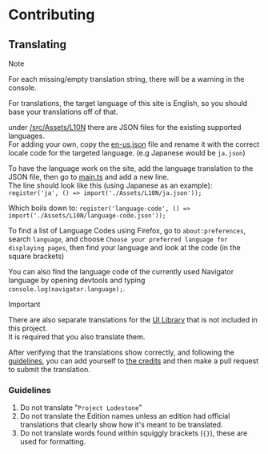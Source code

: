 # Contributing

## Translating
> [!NOTE]
> For each missing/empty translation string, there will be a warning in the console.

For translations, the target language of this site is English, so you should base your translations off of that.

under [/src/Assets/L10N](/src/Assets/L10N) there are JSON files for the existing supported languages.   
For adding your own, copy the [en-us.json](/src/Assets/L10N/en-us.json) file and rename it with the correct locale code for the targeted language. (e.g Japanese would be `ja.json`)

To have the language work on the site, add the language translation to the JSON file, then go to [main.ts](/src/main.ts#L29) and add a new line.   
The line should look like this (using Japanese as an example):
```register('ja', () => import('./Assets/L10N/ja.json'));```   

Which boils down to:
```register('language-code', () => import('./Assets/L10N/language-code.json'));```   

To find a list of Language Codes using Firefox, go to `about:preferences`, search `language`, and choose `Choose your preferred language for displaying pages`, then find your language and look at the code (in the square brackets)   

You can also find the language code of the currently used Navigator language by opening devtools and typing `console.log(navigator.language);`.

> [!IMPORTANT]
> There are also separate translations for the [UI Library](https://github.com/Team-Lodestone/UI/blob/main/CONTRIBUTING.md) that is not included in this project.  
> It is required that you also translate them.

After verifying that the translations show correctly, and following the [guidelines](#guidelines), you can add yourself to [the credits](/src/App.svelte#L80) and then make a pull request to submit the translation.

### Guidelines
1. Do not translate "`Project Lodestone`"
2. Do not translate the Edition names unless an edition had official translations that clearly show how it's meant to be translated.
3. Do not translate words found within squiggly brackets (`{}`), these are used for formatting.
